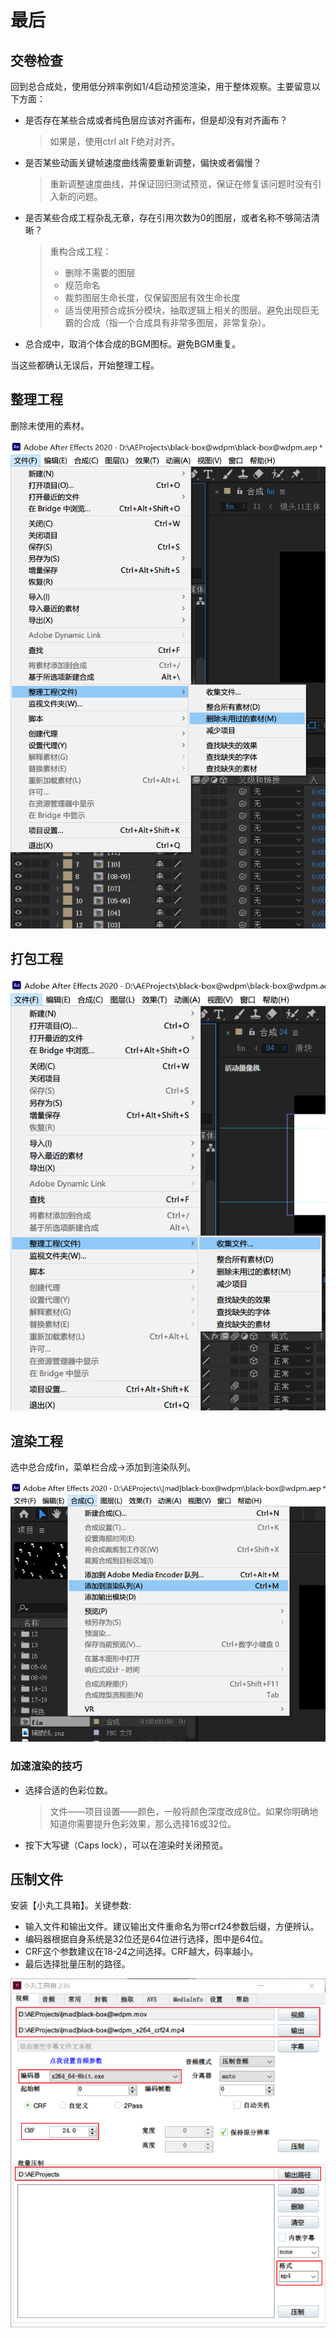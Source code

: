 # 最后

## 交卷检查

回到总合成处，使用低分辨率例如1/4启动预览渲染，用于整体观察。主要留意以下方面：

- 是否存在某些合成或者纯色层应该对齐画布，但是却没有对齐画布？

  > 如果是，使用ctrl alt F绝对对齐。

- 是否某些动画关键帧速度曲线需要重新调整，偏快或者偏慢？

  > 重新调整速度曲线，并保证回归测试预览，保证在修复该问题时没有引入新的问题。

- 是否某些合成工程杂乱无章，存在引用次数为0的图层，或者名称不够简洁清晰？

  > 重构合成工程：
  >
  > - 删除不需要的图层
  > - 规范命名
  > - 裁剪图层生命长度，仅保留图层有效生命长度
  > - 适当使用预合成拆分模块，抽取逻辑上相关的图层。避免出现巨无霸的合成（指一个合成具有非常多图层，非常复杂）。

- 总合成中，取消个体合成的BGM图标。避免BGM重复。

当这些都确认无误后，开始整理工程。

## 整理工程

删除未使用的素材。

![image-20210904212629332](assets/image-20210904212629332.png)

## 打包工程

![image-20210904213357325](assets/image-20210904213357325.png)

## 渲染工程

选中总合成fin，菜单栏合成->添加到渲染队列。

![image-20210904221321746](assets/image-20210904221321746.png)

### 加速渲染的技巧

- 选择合适的色彩位数。
  > 文件——项目设置——颜色，一般将颜色深度改成8位。如果你明确地知道你需要提升色彩效果，那么选择16或32位。
- 按下大写键（Caps lock），可以在渲染时关闭预览。

## 压制文件

安装【小丸工具箱】。关键参数:

- 输入文件和输出文件。建议输出文件重命名为带crf24参数后缀，方便辨认。
- 编码器根据自身系统是32位还是64位进行选择，图中是64位。
- CRF这个参数建议在18-24之间选择。CRF越大，码率越小。
- 最后选择批量压制的路径。

![image-20210905120508475](assets/image-20210905120508475.png)

